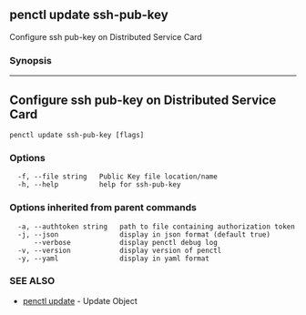 ## penctl update ssh-pub-key

Configure ssh pub-key on Distributed Service Card

### Synopsis



---------------------------------
 Configure ssh pub-key on Distributed Service Card 
---------------------------------


```
penctl update ssh-pub-key [flags]
```

### Options

```
  -f, --file string   Public Key file location/name
  -h, --help          help for ssh-pub-key
```

### Options inherited from parent commands

```
  -a, --authtoken string   path to file containing authorization token
  -j, --json               display in json format (default true)
      --verbose            display penctl debug log
  -v, --version            display version of penctl
  -y, --yaml               display in yaml format
```

### SEE ALSO
* [penctl update](penctl_update.md)	 - Update Object


